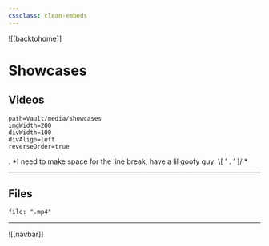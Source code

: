 ```yaml
---
cssclass: clean-embeds
---
```

![[backtohome]]
# Showcases

## Videos

```gallery
path=Vault/media/showcases
imgWidth=200
divWidth=100
divAlign=left
reverseOrder=true
```
.
*I need to make space for the line break, have a lil goofy guy:  \\\[ ' . ' ]/ *

---

## Files

```query  
file: ".mp4"
```


---

![[navbar]]
